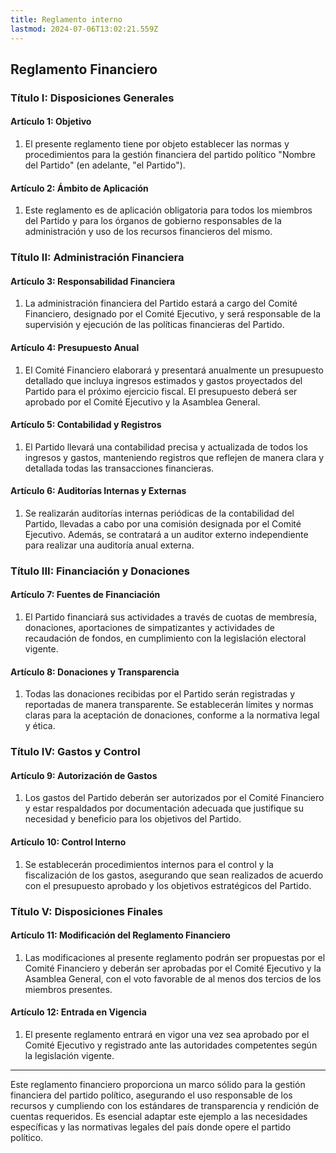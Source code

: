 ```yaml
---
title: Reglamento interno
lastmod: 2024-07-06T13:02:21.559Z
---
```

## Reglamento Financiero

### Título I: Disposiciones Generales

#### Artículo 1: Objetivo

1. El presente reglamento tiene por objeto establecer las normas y procedimientos para la gestión financiera del partido político "Nombre del Partido" (en adelante, "el Partido").

#### Artículo 2: Ámbito de Aplicación

1. Este reglamento es de aplicación obligatoria para todos los miembros del Partido y para los órganos de gobierno responsables de la administración y uso de los recursos financieros del mismo.

### Título II: Administración Financiera

#### Artículo 3: Responsabilidad Financiera

1. La administración financiera del Partido estará a cargo del Comité Financiero, designado por el Comité Ejecutivo, y será responsable de la supervisión y ejecución de las políticas financieras del Partido.

#### Artículo 4: Presupuesto Anual

1. El Comité Financiero elaborará y presentará anualmente un presupuesto detallado que incluya ingresos estimados y gastos proyectados del Partido para el próximo ejercicio fiscal. El presupuesto deberá ser aprobado por el Comité Ejecutivo y la Asamblea General.

#### Artículo 5: Contabilidad y Registros

1. El Partido llevará una contabilidad precisa y actualizada de todos los ingresos y gastos, manteniendo registros que reflejen de manera clara y detallada todas las transacciones financieras.

#### Artículo 6: Auditorías Internas y Externas

1. Se realizarán auditorías internas periódicas de la contabilidad del Partido, llevadas a cabo por una comisión designada por el Comité Ejecutivo. Además, se contratará a un auditor externo independiente para realizar una auditoría anual externa.

### Título III: Financiación y Donaciones

#### Artículo 7: Fuentes de Financiación

1. El Partido financiará sus actividades a través de cuotas de membresía, donaciones, aportaciones de simpatizantes y actividades de recaudación de fondos, en cumplimiento con la legislación electoral vigente.

#### Artículo 8: Donaciones y Transparencia

1. Todas las donaciones recibidas por el Partido serán registradas y reportadas de manera transparente. Se establecerán límites y normas claras para la aceptación de donaciones, conforme a la normativa legal y ética.

### Título IV: Gastos y Control

#### Artículo 9: Autorización de Gastos

1. Los gastos del Partido deberán ser autorizados por el Comité Financiero y estar respaldados por documentación adecuada que justifique su necesidad y beneficio para los objetivos del Partido.

#### Artículo 10: Control Interno

1. Se establecerán procedimientos internos para el control y la fiscalización de los gastos, asegurando que sean realizados de acuerdo con el presupuesto aprobado y los objetivos estratégicos del Partido.

### Título V: Disposiciones Finales

#### Artículo 11: Modificación del Reglamento Financiero

1. Las modificaciones al presente reglamento podrán ser propuestas por el Comité Financiero y deberán ser aprobadas por el Comité Ejecutivo y la Asamblea General, con el voto favorable de al menos dos tercios de los miembros presentes.

#### Artículo 12: Entrada en Vigencia

1. El presente reglamento entrará en vigor una vez sea aprobado por el Comité Ejecutivo y registrado ante las autoridades competentes según la legislación vigente.

---

Este reglamento financiero proporciona un marco sólido para la gestión financiera del partido político, asegurando el uso responsable de los recursos y cumpliendo con los estándares de transparencia y rendición de cuentas requeridos. Es esencial adaptar este ejemplo a las necesidades específicas y las normativas legales del país donde opere el partido político.